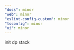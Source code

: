 ```yaml
---
"docs": minor
"web": minor
"eslint-config-custom": minor
"tsconfig": minor
"ui": minor
---
```


init dp stack
